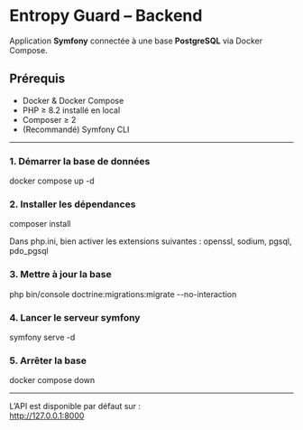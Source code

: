 # Entropy Guard – Backend

Application **Symfony** connectée à une base **PostgreSQL** via Docker Compose.

## Prérequis
- Docker & Docker Compose
- PHP ≥ 8.2 installé en local
- Composer ≥ 2
- (Recommandé) Symfony CLI

---

### 1. Démarrer la base de données
docker compose up -d


### 2. Installer les dépendances
composer install

Dans php.ini, bien activer les extensions suivantes : openssl, sodium, pgsql, pdo_pgsql

### 3. Mettre à jour la base
php bin/console doctrine:migrations:migrate --no-interaction

### 4. Lancer le serveur symfony 
symfony serve -d

### 5. Arrêter la base
docker compose down

---

L’API est disponible par défaut sur :  
http://127.0.0.1:8000